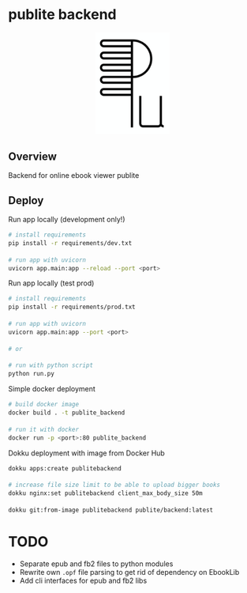 # publite backend

<p align="center">
  <img src="https://github.com/dm1sh/publite_backend/raw/main/logo.svg" alt="publite" width="150px">
</p>

## Overview

Backend for online ebook viewer publite

## Deploy

Run app locally (development only!)

```bash
# install requirements
pip install -r requirements/dev.txt

# run app with uvicorn
uvicorn app.main:app --reload --port <port>
```

Run app locally (test prod)

```bash
# install requirements
pip install -r requirements/prod.txt

# run app with uvicorn
uvicorn app.main:app --port <port>

# or

# run with python script
python run.py
```

Simple docker deployment

```bash
# build docker image
docker build . -t publite_backend

# run it with docker
docker run -p <port>:80 publite_backend
```

Dokku deployment with image from Docker Hub

```bash
dokku apps:create publitebackend

# increase file size limit to be able to upload bigger books
dokku nginx:set publitebackend client_max_body_size 50m

dokku git:from-image publitebackend publite/backend:latest
```

# TODO

- Separate epub and fb2 files to python modules
- Rewrite own `.opf` file parsing to get rid of dependency on EbookLib
- Add cli interfaces for epub and fb2 libs
